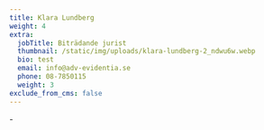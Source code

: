 ```yaml
---
title: Klara Lundberg
weight: 4
extra:
  jobTitle: Biträdande jurist
  thumbnail: /static/img/uploads/klara-lundberg-2_ndwu6w.webp
  bio: test
  email: info@adv-evidentia.se
  phone: 08-7850115
  weight: 3
exclude_from_cms: false
---
```


\-
